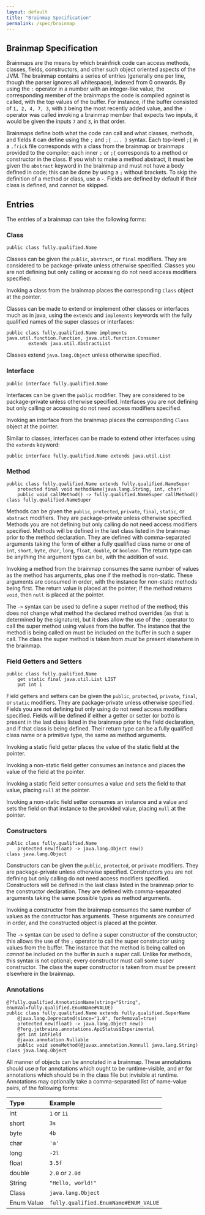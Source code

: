 ```yaml
---
layout: default
title: "Brainmap Specification"
permalink: /spec/brainmap
---
```


## Brainmap Specification

Brainmaps are the means by which brainfrick code can access methods, classes,
fields, constructors, and other such object oriented aspects of the JVM. The
brainmap contains a series of entries (generally one per line, though the parser
ignores all whitespace), indexed from 0 onwards. By using the `:` operator in a
number with an integer-like value, the corresponding member of the brainmaps the
code is compiled against is called, with the top values of the buffer. For
instance, if the buffer consisted of `1, 2, 4, 7, 3`, with `3` being the most
recently added value, and the `:` operator was called invoking a brainmap member
that expects two inputs, it would be given the inputs `7` and `3`, in that order.

Brainmaps define both what the code can call and what classes, methods, and fields
it can define using the `;` and `;{ ... }` syntax. Each top-level
`;{` in a `.frick` file corresponds with a class from the brainmap or brainmaps
provided to the compiler; each inner `;` or `;{` corresponds to a method or constructor
in the class. If you wish to make a method abstract, it must be given the
`abstract` keyword in the brainmap and must not have a body defined in code; this
can be done by using a `;` without brackets. To skip the definition of a method
or class, use a `-`. Fields are defined by default if their class is defined, and
cannot be skipped.

## Entries

The entries of a brainmap can take the following forms:

### Class
```brainmap
public class fully.qualified.Name
```
Classes can be given the `public`, `abstract`, or `final` modifiers. They are
considered to be package-private unless otherwise specified. Classes you are not
defining but only calling or accessing do not need access modifiers specified.

Invoking a class from the brainmap places the corresponding `Class` object at the
pointer.

Classes can be made to extend or implement other classes or interfaces much as in
java, using the `extends` and `implements` keywords with the fully qualified names
of the super classes or interfaces:
```brainmap
public class fully.qualified.Name implements java.util.function.Function, java.util.function.Consumer
        extends java.util.AbstractList
```
Classes extend `java.lang.Object` unless otherwise specified.

### Interface
```brainmap
public interface fully.qualified.Name
```
Interfaces can be given the `public` modifier. They are
considered to be package-private unless otherwise specified. Interfaces you are not
defining but only calling or accessing do not need access modifiers specified.

Invoking an interface from the brainmap places the corresponding `Class` object at the
pointer. 

Similar to classes, interfaces can be made to extend other interfaces using the
`extends` keyword:
```brainmap
public interface fully.qualified.Name extends java.util.List
```

### Method
```brainmap
public class fully.qualified.Name extends fully.qualified.NameSuper
    protected final void methodName(java.lang.String, int, char)
    public void callMethod() -> fully.qualified.NameSuper callMethod()
class fully.qualified.NameSuper
```

Methods can be given the `public`, `protected`, `private`, `final`, `static`, or
`abstract` modifiers. They are package-private unless otherwise specified. Methods
you are not defining but only calling do not need access modifiers specified.
Methods will be defined in the last class listed in the brainmap prior to the
method declaration. They are defined with comma-separated arguments taking the
form of either a fully qualified class name or one of `int`, `short`, `byte`,
`char`, `long`, `float`, `double`, or `boolean`. The return type can be anything
the argument typs can be, with the addition of `void`.

Invoking a method from the brainmap consumes the same number of values as
the method has arguments, plus one if the method is non-static. These arguments
are consumed in order, with the instance for non-static methods being first. The
return value is placed at the pointer; if the method returns `void`, then `null`
is placed at the pointer.

The `->` syntax can be used to define a super method of the method; this does not
change what method the declared method overrides (as that is determined by the signature),
but it does allow the use of the `;` operator to call the super method using values
from the buffer. The instance that the method is being called on must be included
on the buffer in such a super call. The class the super method is taken from
*must* be present elsewhere in the brainmap.

### Field Getters and Setters
```brainmap
public class fully.qualified.Name
    get static final java.util.List LIST
    put int i
```
Field getters and setters can be given the `public`, `protected`, `private`, `final`,
or `static` modifiers. They are package-private unless otherwise specified. Fields
you are not defining but only using do not need access modifiers specified.
Fields will be defined if either a getter or setter (or both) is present in the
last class listed in the brainmap prior to the field declaration, and if that
class is being defined. Their return type can be a fully qualified class name or
a primitive type, the same as method arguments.

Invoking a static field getter places the value of the static field at the pointer.

Invoking a non-static field getter consumes an instance and places the value of
the field at the pointer.

Invoking a static field setter consumes a value and sets the field to that value,
placing `null` at the pointer.

Invoking a non-static field setter consumes an instance and a value and sets the
field on that instance to the provided value, placing `null` at the pointer.

### Constructors
```brainmap
public class fully.qualified.Name
    protected new(float) -> java.lang.Object new()
class java.lang.Object
```
Constructors can be given the `public`, `protected`, or `private` modifiers.
They are package-private unless otherwise specified. Constructors you are not
defining but only calling do not need access modifiers specified. Constructors
will be defined in the last class listed in the brainmap prior to the constructor
declaration. They are defined with comma-separated arguments taking the same
possible types as method arguments.

Invoking a constructor from the brainmap consumes the same number of values as
the constructor has arguments. These arguments are consumed in order, and the
constructed object is placed at the pointer.

The `->` syntax can be used to define a super constructor of the constructor;
this allows the use of the `;` operator to call the super constructor using values
from the buffer. The instance that the method is being called on *cannot* be included
on the buffer in such a super call. Unlike for methods, this syntax is not optional;
every constructor must call some super constructor. The class the super constructor
is taken from *must* be present elsewhere in the brainmap.

### Annotations
```brainmap
@?fully.qualified.AnnotationName(string="String", enumVal=fully.qualified.EnumName#VALUE)
public class fully.qualified.Name extends fully.qualified.SuperName
    @java.lang.Deprecated(since="1.0", forRemoval=true)
    protected new(float) -> java.lang.Object new()
    @?org.jetbrains.annotations.ApiStatus$Experimental
    get int intField
    @javax.annotation.Nullable
    public void someMethod(@javax.annotation.Nonnull java.lang.String)
class java.lang.Object
```
All manner of objects can be annotated in a brainmap. These annotations should use
`@` for annotations which ought to be runtime-visible, and `@?` for annotations
which should be in the class file but invisible at runtime. Annotations may
optionally take a comma-separated list of name-value pairs, of the following
forms:

| Type        | Example                                                        |
| :------     | :------------------------------------------------------------- |
| int         | `1` or `1i`                                                    |
| short       | `3s`                                                           |
| byte        | `4b`                                                           |
| char        | `'a'`                                                          |
| long        | `-2l`                                                          |
| float       | `3.5f`                                                         |
| double      | `2.0` or `2.0d`                                                |
| String      | `"Hello, world!"`                                              |
| Class       | `java.lang.Object`                                             |
| Enum Value  | `fully.qualified.EnumName#ENUM_VALUE`                          |

